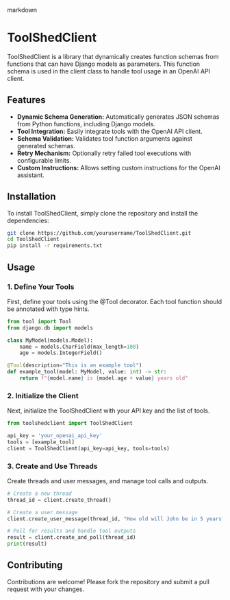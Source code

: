 markdown

# ToolShedClient

ToolShedClient is a library that dynamically creates function schemas from functions that can have Django models as parameters. This function schema is used in the client class to handle tool usage in an OpenAI API client.

## Features

- **Dynamic Schema Generation:** Automatically generates JSON schemas from Python functions, including Django models.
- **Tool Integration:** Easily integrate tools with the OpenAI API client.
- **Schema Validation:** Validates tool function arguments against generated schemas.
- **Retry Mechanism:** Optionally retry failed tool executions with configurable limits.
- **Custom Instructions:** Allows setting custom instructions for the OpenAI assistant.

## Installation

To install ToolShedClient, simply clone the repository and install the dependencies:

```bash
git clone https://github.com/yourusername/ToolShedClient.git
cd ToolShedClient
pip install -r requirements.txt
```
## Usage
### 1. Define Your Tools

First, define your tools using the @Tool decorator. Each tool function should be annotated with type hints.
```python
from tool import Tool
from django.db import models

class MyModel(models.Model):
    name = models.CharField(max_length=100)
    age = models.IntegerField()

@Tool(description="This is an example tool")
def example_tool(model: MyModel, value: int) -> str:
    return f"{model.name} is {model.age + value} years old"
```

### 2. Initialize the Client

Next, initialize the ToolShedClient with your API key and the list of tools.

```python
from toolshedclient import ToolShedClient

api_key = 'your_openai_api_key'
tools = [example_tool]
client = ToolShedClient(api_key=api_key, tools=tools)
```

### 3. Create and Use Threads

Create threads and user messages, and manage tool calls and outputs.
```python
# Create a new thread
thread_id = client.create_thread()

# Create a user message
client.create_user_message(thread_id, "How old will John be in 5 years?", assistant='your_assistant_id')

# Poll for results and handle tool outputs
result = client.create_and_poll(thread_id)
print(result)
```

## Contributing

Contributions are welcome! Please fork the repository and submit a pull request with your changes.